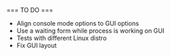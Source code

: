 === TO DO ===

- Align console mode options to GUI options
- Use a waiting form while process is working on GUI
- Tests with different Linux distro
- Fix GUI layout
